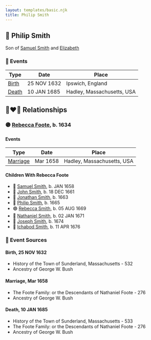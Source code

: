 ```yaml
---
layout: templates/basic.njk
title: Philip Smith
---
```

## 🔵 Philip Smith

Son of [Samuel Smith](/people/8/86804391) and [Elizabeth ](/people/7/71389724)

### 📆 Events

Type | Date | Place
------ | ------ | ------
[Birth](#event-28eee7f1-c2f3-4bbc-8311-ecf5d9543f25) | 25 NOV 1632 | Ipswich, England
[Death](#event-d61b9c8c-b1c3-4200-b652-50f1f35effa3) | 10 JAN 1685 | Hadley, Massachusetts, USA

## 👩‍❤️‍👨 Relationships

### 🟣 [Rebecca Foote](/people/3/32470572), b. 1634

#### Events

Type | Date | Place
------ | ------ | ------
[Marriage](#event-3627c66f-84ef-42e9-b44c-53ed45f9ae72) | Mar 1658 | Hadley, Massachusetts, USA
#### Children With Rebecca Foote
* 🔵 [Samuel Smith](/people/8/82805494), b. JAN 1658
* 🔵 [John Smith](/people/3/36040590), b. 18 DEC 1661
* 🔵 [Jonathan Smith](/people/8/86610734), b. 1663
* 🔵 [Philip Smith](/people/4/43477914), b. 1665
* 🟣 [Rebecca Smith](/people/7/76162584), b. 05 AUG 1669
* 🔵 [Nathaniel Smith](/people/8/82150350), b. 02 JAN 1671
* 🔵 [Joseph Smith](/people/4/405860), b. 1674
* 🔵 [Ichabod Smith](/people/3/31008221), b. 11 APR 1676
### 📰 Event Sources

#### <a id="event-28eee7f1-c2f3-4bbc-8311-ecf5d9543f25"></a> Birth, 25 NOV 1632
* History of the Town of Sunderland, Massachusetts  - 532
* Ancestry of George W. Bush

#### <a id="event-3627c66f-84ef-42e9-b44c-53ed45f9ae72"></a> Marriage, Mar 1658
* The Foote Family: or the Descendants of Nathaniel Foote  - 276
* Ancestry of George W. Bush
#### <a id="event-d61b9c8c-b1c3-4200-b652-50f1f35effa3"></a> Death, 10 JAN 1685
* History of the Town of Sunderland, Massachusetts  - 533
* The Foote Family: or the Descendants of Nathaniel Foote  - 276
* Ancestry of George W. Bush
